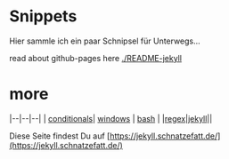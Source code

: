 
# Snippets

Hier sammle ich ein paar Schnipsel für Unterwegs...

read about github-pages here [./README-jekyll](./README-jekyll)

# more

|--|--|--|
| [conditionals](./Conditionals.html)| [windows](./windows.html) | [bash](./bash.html) |
|[regex](./regex.html)|[jekyll](./jekyll.html)||


Diese Seite findest Du auf [https://jekyll.schnatzefatt.de/](https://jekyll.schnatzefatt.de/)
